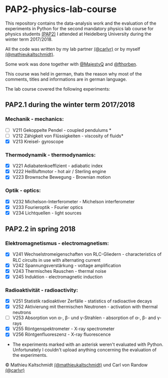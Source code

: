 # PAP2-physics-lab-course

This repository contains the data-analysis work and the evaluation of the experiments in Python for the second mandatory physics lab course for physics students [(PAP2)](https://www.physi.uni-heidelberg.de/Einrichtungen/AP/) I attended at Heidelberg University during the winter term 2017/2018.

All the code was written by my lab partner [(@carlvr)](https://github.com/carlvr) or by myself [(@mathieukaltschmidt)](https://github.com/mathieukaltschmidt).

Some work was done together with [@MajestyQ](https://github.com/MajestyQ) and [@fthorben](https://github.com/fthorben).

This course was held in german, thats the reason why most of the comments, titles and informations are in german language.

The lab course covered the following experiments:

## PAP2.1 during the winter term 2017/2018

### Mechanik - mechanics:

- [ ] V211 Gekoppelte Pendel - coupled pendulums *
- [ ] V212 Zähigkeit von Flüssigkeiten - viscosity of fluids*
- [x] V213 Kreisel- gyroscope

### Thermodynamik - thermodynamics:

- [x] V221 Adiabatenkoeffizient - adiabatic index
- [x] V222 Heißluftmotor - hot air / Sterling engine
- [x] V223 Brownsche Bewegung - Brownian motion

### Optik - optics:

- [x] V232 Michelson-Interferometer - Michelson interferometer
- [x] V233 Fourieroptik - Fourier optics
- [x] V234 Lichtquellen - light sources

## PAP2.2 in spring 2018

### Elektromagnetismus - electromagnetism:

- [x] V241 Wechselstromeigenschaften von RLC-Gliedern - characteristics of RLC circuits in use with alternating current
- [x] V242 Spannungsverstärkung - voltage amplification
- [x] V243 Thermisches Rauschen - thermal noise
- [x] V245 Induktion - electromagnetic induction

### Radioaktivität - radioactivity:

- [x] V251 Statistik radioaktiver Zerfälle - statistics of radioactive decays
- [x] V252 Aktivierung mit thermischen Neutronen - activation with thermal neutrons
- [ ] V253 Absorption von α-, β- und γ-Strahlen - absorption of α-, β- and γ-rays
- [x] V255 Röntgenspektrometer - X-ray spectrometer
- [x] V256 Röntgenfluoreszenz - X-ray fluorescence

* The experiments marked with an asterisk weren't evaluated with Python. Unfortunately I couldn't upload anything concerning the evaluation of the experiments.

© Mathieu Kaltschmidt [(@mathieukaltschmidt)](https://github.com/mathieukaltschmidt) und Carl von Randow [(@carlvr)](https://github.com/carlvr)
